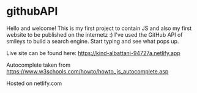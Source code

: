 # githubAPI
Hello and welcome!
This is my first project to contain JS and also my first website to be published on the internetz :)
I've used the GitHub API of smileys to build a search engine. Start typing and see what pops up.

Live site can be found here: https://kind-albattani-94727a.netlify.app

Autocomplete taken from https://www.w3schools.com/howto/howto_js_autocomplete.asp

Hosted on netlify.com
